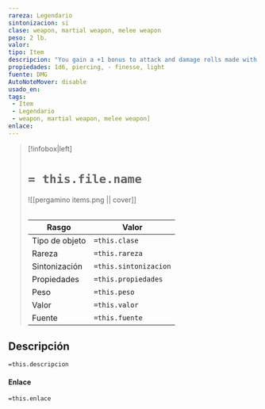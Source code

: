 ```yaml
---
rareza: Legendario
sintonizacion: si
clase: weapon, martial weapon, melee weapon
peso: 2 lb.
valor: 
tipo: Item
descripcion: "You gain a +1 bonus to attack and damage rolls made with this magic weapon. While the sword is on your person, you also gain a +1 bonus to saving throws. Luck. If the sword is on your person, you can call on its luck (no action required) to reroll one attack roll, ability check, or saving throw you dislike. You must use the second roll. This property can&#x27;t be used again until the next dawn. Wish. The sword has 1d4 - 1 charges. While holding it, you can use an action to expend 1 charge and cast the wish spell from it. This property can&#x27;t be used again until the next dawn. The sword loses this property if it has no charges. Finesse. When making an attack with a finesse weapon, you use your choice of your Strength or Dexterity modifier for the attack and damage rolls. You must use the same modifier for both rolls. Light. A light weapon is small and easy to handle, making it ideal for use when fighting with two weapons."
propiedades: 1d6, piercing, - finesse, light
fuente: DMG
AutoNoteMover: disable
usado_en:  
tags: 
 - Item
 - Legendario
 - weapon, martial weapon, melee weapon]
enlace: 
---
```


> [!infobox|left]
>  # `= this.file.name`
> ![[pergamino items.png || cover]]
> ######   
> |Rasgo | Valor |
> | --- | --- |
> | Tipo de objeto| `=this.clase`|
>  | Rareza| `=this.rareza`|
> | Sintonización | `=this.sintonizacion` |
> | Propiedades | `=this.propiedades` |
>  | Peso | `=this.peso` |
> | Valor | `=this.valor` |
> | Fuente | `=this.fuente` |


## Descripción
`=this.descripcion`

#### Enlace
`=this.enlace`